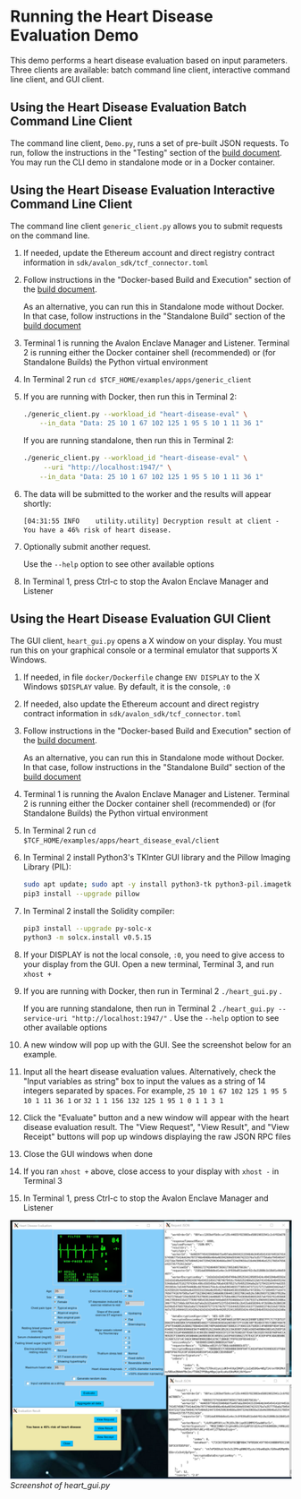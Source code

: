 # Running the Heart Disease Evaluation Demo

This demo performs a heart disease evaluation based on input parameters.
Three clients are available: batch command line client,
interactive command line client, and GUI client.


## Using the Heart Disease Evaluation Batch Command Line Client

The command line client, `Demo.py`, runs a set of pre-built JSON requests.
To run, follow the instructions in the "Testing" section of the
[build document](../../../BUILD.md#testing).
You may run the CLI demo in standalone mode or in a Docker container.


## Using the Heart Disease Evaluation Interactive Command Line Client

The command line client `generic_client.py` allows you to submit
requests on the command line.

1.  If needed, update the Ethereum account and direct registry contract
    information in `sdk/avalon_sdk/tcf_connector.toml`
2.  Follow instructions in the "Docker-based Build and Execution" section of
    the [build document](../../../BUILD.md#dockerbuild).

    As an alternative, you can run this in Standalone mode without Docker.
    In that case, follow instructions in the "Standalone Build" section of
    the [build document](../../../BUILD.md#standalonebuild)
3.  Terminal 1 is running the Avalon Enclave Manager and Listener.
    Terminal 2 is running either the Docker container shell (recommended) or
    (for Standalone Builds) the Python virtual environment
4.  In Terminal 2 run `cd $TCF_HOME/examples/apps/generic_client`
5.  If you are running with Docker, then run this in Terminal 2:
    ``` bash
    ./generic_client.py --workload_id "heart-disease-eval" \
        --in_data "Data: 25 10 1 67 102 125 1 95 5 10 1 11 36 1"
    ```

     If you are running standalone, then run this in Terminal 2:
    ``` bash
    ./generic_client.py --workload_id "heart-disease-eval" \
         --uri "http://localhost:1947/" \
        --in_data "Data: 25 10 1 67 102 125 1 95 5 10 1 11 36 1"
    ```

6.  The data will be submitted to the worker and the results will appear
    shortly:
    ```
    [04:31:55 INFO    utility.utility] Decryption result at client -
    You have a 46% risk of heart disease.
    ```
7.  Optionally submit another request.

    Use the `--help` option to see other available options
8.  In Terminal 1, press Ctrl-c to stop the Avalon Enclave Manager and Listener

## Using the Heart Disease Evaluation GUI Client

The GUI client, `heart_gui.py` opens a X window on your display.
You must run this on your graphical console or a terminal emulator that
supports X Windows.

1.  If needed, in file `docker/Dockerfile` change `ENV DISPLAY`
    to the X Windows `$DISPLAY` value. By default, it is the console, `:0`
2.  If needed, also update the Ethereum account and direct registry contract
    information in `sdk/avalon_sdk/tcf_connector.toml`
3.  Follow instructions in the "Docker-based Build and Execution" section of
    the [build document](../../../BUILD.md#dockerbuild).

    As an alternative, you can run this in Standalone mode without Docker.
    In that case, follow instructions in the "Standalone Build" section of
    the [build document](../../../BUILD.md#standalonebuild)
4.  Terminal 1 is running the Avalon Enclave Manager and Listener.
    Terminal 2 is running either the Docker container shell (recommended) or
    (for Standalone Builds) the Python virtual environment
5.  In Terminal 2 run `cd $TCF_HOME/examples/apps/heart_disease_eval/client`
6.  In Terminal 2 install Python3's TKInter GUI library and the
    Pillow Imaging Library (PIL):
    ```bash
    sudo apt update; sudo apt -y install python3-tk python3-pil.imagetk
    pip3 install --upgrade pillow
    ```
7.  In Terminal 2 install the Solidity compiler:
    ```bash
    pip3 install --upgrade py-solc-x
    python3 -m solcx.install v0.5.15
    ```
8.  If your DISPLAY is not the local console, `:0`, you need to give access to
    your display from the GUI.
    Open a new terminal, Terminal 3, and run `xhost +`
9.  If you are running with Docker, then run in Terminal 2 `./heart_gui.py` .

    If you are running standalone, then run in Terminal 2
    `./heart_gui.py --service-uri "http://localhost:1947/"` .
    Use the `--help` option to see other available options
10. A new window will pop up with the GUI. See the screenshot below for an
    example.
11. Input all the heart disease evaluation values.
    Alternatively, check the "Input variables as string" box to input the
    values as a string of 14 integers separated by spaces. For example,
    `25 10 1 67 102 125 1 95 5 10 1 11 36 1` or
    `32 1 1 156 132 125 1 95 1 0 1 1 3 1`
12. Click the "Evaluate" button and a new window will appear with the
    heart disease evaluation result.
    The "View Request", "View Result", and "View Receipt" buttons will pop up
    windows displaying the raw JSON RPC files
13. Close the GUI windows when done
14. If you ran `xhost +` above, close access to your display with
    `xhost -` in Terminal 3
15. In Terminal 1, press Ctrl-c to stop the Avalon Enclave Manager and Listener

![Screenshot of heart_gui.py]( images/heart_gui_screenshot.jpg
  "Screenshot of heart_gui.py")
<br /> *Screenshot of heart_gui.py*

